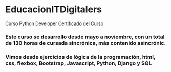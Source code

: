 # EducacionITDigitalers
Curso Python Developer
[Certificado del Curso](https://github.com/Malvina989/EducacionITDigitalers/blob/main/Certificado%20Asistencia%20digit%40lers%202022.jpg)
### Este curso se desarrollo desde mayo a noviembre, con un total de 130 horas de cursada sincrónica, más contenido asincrónic. 
### Vimos desde ejercicios  de lógica de la programación, html, css, flexbox, Bootstrap, Javascript, Python, Django y SQL
